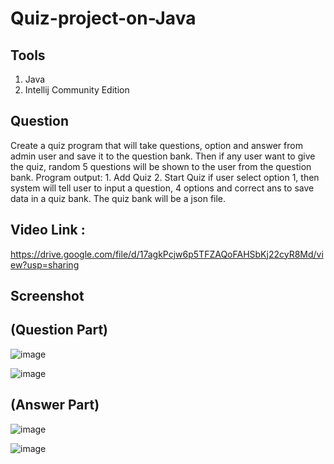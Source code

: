 # Quiz-project-on-Java

## Tools
  1. Java
  2. Intellij Community Edition
 
 ## Question
  Create a quiz program that will take questions, option and answer from admin user and save it to the question bank. Then if any user want to give the quiz, random 5       questions will be shown to the user from the question bank.
    Program output:
    1. Add Quiz
    2. Start Quiz
    if user select option 1, then system will tell user to input a question, 4 options and correct ans to save data in a quiz bank. The quiz bank will be a json file.
  
  
  ## Video Link :
 https://drive.google.com/file/d/17agkPcjw6p5TFZAQoFAHSbKj22cyR8Md/view?usp=sharing


## Screenshot
## (Question Part)
![image](https://user-images.githubusercontent.com/61575633/221373854-57e5f6af-6e9f-4549-a704-345ba60bc40d.png)

![image](https://user-images.githubusercontent.com/61575633/221373890-2b22db02-3d67-4fb1-bf4c-0e139b68cd66.png)

## (Answer Part)
![image](https://user-images.githubusercontent.com/61575633/221373921-74185393-75ba-4484-8114-8b3cdc3c027c.png)

![image](https://user-images.githubusercontent.com/61575633/221373935-a5a1a637-5136-4f62-a9ab-f7af470b35b7.png)
